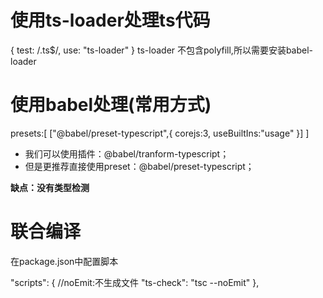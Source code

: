 # 使用ts-loader处理ts代码
{
        test: /\.ts$/,
        use: "ts-loader"
}
ts-loader 不包含polyfill,所以需要安装babel-loader

# 使用babel处理(常用方式)
presets:[
    ["@babel/preset-typescript",{
      corejs:3,
      useBuiltIns:"usage"
    }]
  ]
- 我们可以使用插件：@babel/tranform-typescript；
- 但是更推荐直接使用preset：@babel/preset-typescript；

**缺点：没有类型检测**

# 联合编译
在package.json中配置脚本

"scripts": {
    //noEmit:不生成文件
    "ts-check": "tsc --noEmit"
  },
